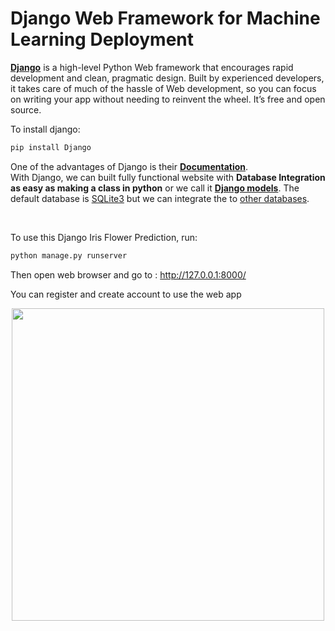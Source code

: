 # Django Web Framework for Machine Learning Deployment

**[Django](https://www.djangoproject.com/)** is a high-level Python Web framework that encourages rapid development and clean, pragmatic design. Built by experienced developers, it takes care of much of the hassle of Web development, so you can focus on writing your app without needing to reinvent the wheel. It’s free and open source.

To install django:

```python
pip install Django
```

One of the advantages of Django is their **[Documentation](https://docs.djangoproject.com/)**. <br>
With Django, we can built fully functional website with **Database Integration as easy as making a class in python** or we call it **[Django models](https://docs.djangoproject.com/en/3.1/topics/db/models/)**. The default database is [SQLite3](https://www.sqlite.org/index.html) but we can integrate the to [other databases](https://docs.djangoproject.com/en/3.1/ref/databases/).

<br>

To use this Django Iris Flower Prediction, run:
```python
python manage.py runserver
```

Then open web browser and go to : http://127.0.0.1:8000/

You can register and create account to use the web app

<p align="center"> 
<img src="../static/django_iris.gif" width="500">
</p>